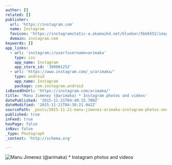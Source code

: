 ```yaml
---
author: []
related: []
publisher:
  url: 'https://instagram.com'
  name: Instagram
  favicon: 'https://instagramstatic-a.akamaihd.net/bluebar/5bb6552/images/ico/favicon.ico'
  domain: instagram.com
keywords: []
app_links:
  - url: 'instagram://user?username=arimaka'
    type: ios
    app_name: Instagram
    app_store_id: '389801252'
  - url: 'https://www.instagram.com/_u/arimaka/'
    type: android
    app_name: Instagram
    package: com.instagram.android
isBasedOnUrl: 'https://instagram.com/arimaka/'
title: 'Manu Jimenez (@arimaka) * Instagram photos and videos'
datePublished: '2015-11-21T04:40:15.700Z'
dateModified: '2015-11-21T04:38:21.942Z'
sourcePath: _posts/2015-11-21-manu-jimenez-arimaka-instagram-photos-and-videos.md
published: true
inFeed: true
hasPage: false
inNav: false
_type: Photograph
_context: 'http://schema.org'

---
```

![Manu Jimenez &lpar;&commat;arimaka&rpar; &midast; Instagram photos and videos](https://scontent.cdninstagram.com/hphotos-xtf1/t51.2885-19/11848942_1688379481398184_1209588879_a.jpg)